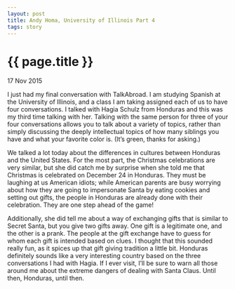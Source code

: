 ```yaml
---
layout: post
title: Andy Homa, University of Illinois Part 4
tags: story
---
```


# {{ page.title }}

17 Nov 2015

I just had my final conversation with TalkAbroad. I am studying Spanish at the University of Illinois, and a class I am taking assigned each of us to have four conversations. I talked with Hagia Schulz from Honduras and this was my third time talking with her. Talking with the same person for three of your four conversations allows you to talk about a variety of topics, rather than simply discussing the deeply intellectual topics of how many siblings you have and what your favorite color is. (It’s green, thanks for asking.) 

We talked a lot today about the differences in cultures between Honduras and the United States. For the most part, the Christmas celebrations are very similar, but she did catch me by surprise when she told me that Christmas is celebrated on December 24 in Honduras. They must be laughing at us American idiots; while American parents are busy worrying about how they are going to impersonate Santa by eating cookies and setting out gifts, the people in Honduras are already done with their celebration. They are one step ahead of the game! 

Additionally, she did tell me about a way of exchanging gifts that is similar to Secret Santa, but you give two gifts away. One gift is a legitimate one, and the other is a prank. The people at the gift exchange have to guess for whom each gift is intended based on clues. I thought that this sounded really fun, as it spices up that gift giving tradition a little bit. Honduras definitely sounds like a very interesting country based on the three conversations I had with Hagia. If I ever visit, I’ll be sure to warn all those around me about the extreme dangers of dealing with Santa Claus. Until then, Honduras, until then.
